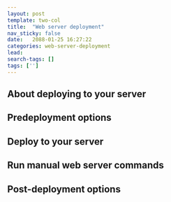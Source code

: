 ```yaml
---
layout: post
template: two-col
title:  "Web server deployment"
nav_sticky: false
date:   2088-01-25 16:27:22
categories: web-server-deployment
lead: 
search-tags: []
tags: ['']
---
```


## About deploying to your server
## Predeployment options
## Deploy to your server
## Run manual web server commands
## Post-deployment options
